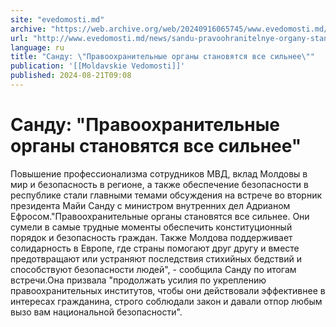 ```yaml
---
site: "evedomosti.md"
archive: "https://web.archive.org/web/20240916065745/www.evedomosti.md/news/sandu-pravoohranitelnye-organy-stanovyatsya-vse-silnee"
url: "http://www.evedomosti.md/news/sandu-pravoohranitelnye-organy-stanovyatsya-vse-silnee"
language: ru
title: "Санду: \"Правоохранительные органы становятся все сильнее\""
publication: '[[Moldavskie Vedomosti]]'
published: 2024-08-21T09:08
---
```


# Санду: "Правоохранительные органы становятся все сильнее"

Повышение профессионализма сотрудников МВД, вклад Молдовы в мир и безопасность в регионе, а также обеспечение безопасности в республике стали главными темами обсуждения на встрече во вторник президента Майи Санду с министром внутренних дел Адрианом Ефросом."Правоохранительные органы становятся все сильнее. Они сумели в самые трудные моменты обеспечить конституционный порядок и безопасность граждан. Также Молдова поддерживает солидарность в Европе, где страны помогают друг другу и вместе предотвращают или устраняют последствия стихийных бедствий и способствуют безопасности людей", - сообщила Санду по итогам встречи.Она призвала "продолжать усилия по укреплению правоохранительных институтов, чтобы они действовали эффективнее в интересах гражданина, строго соблюдали закон и давали отпор любым вызо вам национальной безопасности".